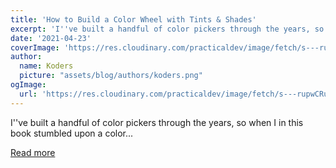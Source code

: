 ```yaml
---
title: 'How to Build a Color Wheel with Tints & Shades'
excerpt: 'I''ve built a handful of color pickers through the years, so when I in this book stumbled upon a color...'
date: '2021-04-23'
coverImage: 'https://res.cloudinary.com/practicaldev/image/fetch/s---rupwCRu--/c_imagga_scale,f_auto,fl_progressive,h_420,q_auto,w_1000/https://dev-to-uploads.s3.amazonaws.com/uploads/articles/ixtcdzvi8ynu26sg8xbh.png'
author:
  name: Koders
  picture: "assets/blog/authors/koders.png"
ogImage:
  url: 'https://res.cloudinary.com/practicaldev/image/fetch/s---rupwCRu--/c_imagga_scale,f_auto,fl_progressive,h_420,q_auto,w_1000/https://dev-to-uploads.s3.amazonaws.com/uploads/articles/ixtcdzvi8ynu26sg8xbh.png'
---
```


I''ve built a handful of color pickers through the years, so when I in this book stumbled upon a color...

[Read more](https://dev.to/madsstoumann/how-to-build-a-color-wheel-with-tints-shades-nfj)
